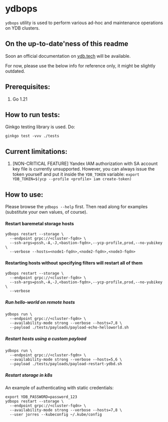 # ydbops

`ydbops` utility is used to perform various ad-hoc and maintenance operations on YDB clusters.

## On the up-to-date'ness of this readme

Soon an official documentation on [ydb.tech](https://ydb.tech) will be available. 

For now, please use the below info for reference only, it might be slightly outdated.

## Prerequisites:

1. Go 1.21

## How to run tests:

Ginkgo testing library is used. Do:

```
ginkgo test -vvv ./tests
```

## Current limitations:

1. [NON-CRITICAL FEATURE] Yandex IAM authorization with SA account key file is currently unsupported. However, you can always issue the token yourself and put it inside the `YDB_TOKEN` variable: `export YDB_TOKEN=$(ycp --profile <profile> iam create-token)`

## How to use:

Please browse the `ydbops --help` first. Then read along for examples (substitute your own values, of course).

#### Restart baremetal storage hosts

```
ydbops restart --storage \
  --endpoint grpc://<cluster-fqdn> \
  --ssh-args=pssh,-A,-J,<bastion-fqdn>,--ycp-profile,prod,--no-yubikey \
  --verbose --hosts=<node1-fqdn>,<node2-fqdn>,<node3-fqdn>
```

#### Restarting hosts without specifying filters will restart all of them

```
ydbops restart --storage \
  --endpoint grpc://<cluster-fqdn> \
  --ssh-args=pssh,-A,-J,<bastion-fqdn>,--ycp-profile,prod,--no-yubikey \
  --verbose
```

##### Run hello-world on remote hosts

```
ydbops run \
  --endpoint grpc://<cluster-fqdn> \
  --availability-mode strong --verbose --hosts=7,8 \
  --payload ./tests/payloads/payload-echo-helloworld.sh
```

##### Restart hosts using a custom payload

```
ydbops run \
  --endpoint grpc://<cluster-fqdn> \
  --availability-mode strong --verbose --hosts=5,6 \
  --payload ./tests/payloads/payload-restart-ydbd.sh
```

##### Restart storage in k8s

An example of authenticating with static credentials:

```
export YDB_PASSWORD=password_123
ydbops restart --storage \
  --endpoint grpc://<cluster-fqdn> \
  --availability-mode strong --verbose --hosts=7,8 \
  --user jorres --kubeconfig ~/.kube/config
```

